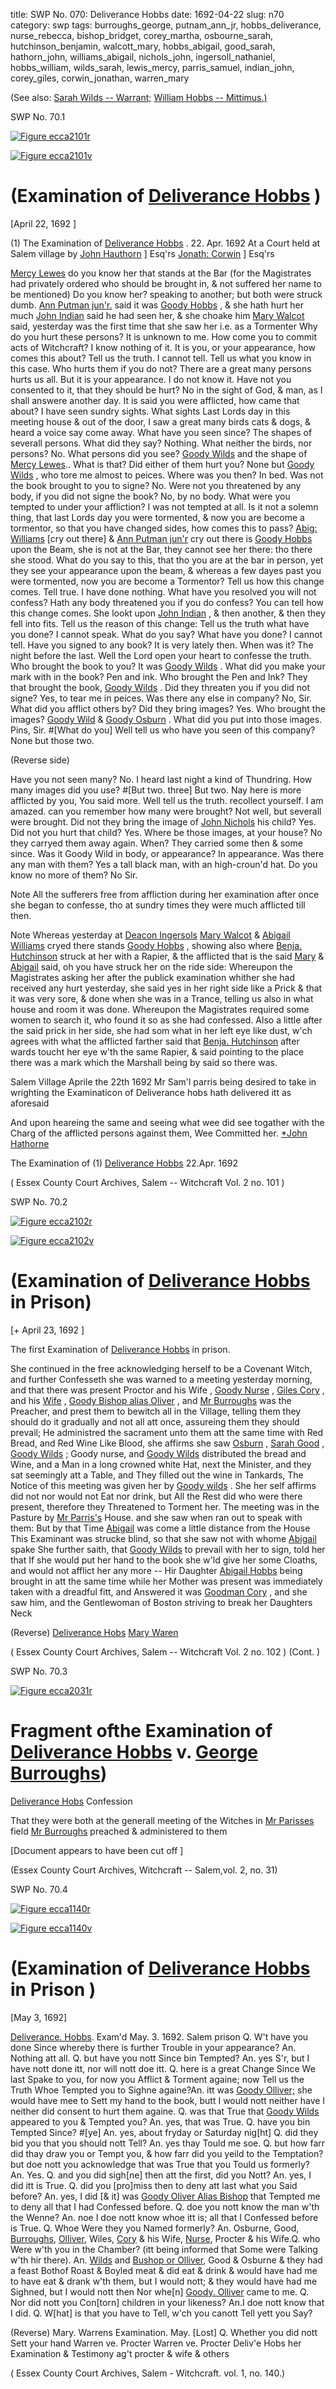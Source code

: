 title: SWP No. 070: Deliverance Hobbs
date: 1692-04-22
slug: n70
category: swp
tags: burroughs_george, putnam_ann_jr, hobbs_deliverance, nurse_rebecca, bishop_bridget, corey_martha, osbourne_sarah, hutchinson_benjamin, walcott_mary, hobbs_abigail, good_sarah, hathorn_john, williams_abigail, nichols_john, ingersoll_nathaniel, hobbs_william, wilds_sarah, lewis_mercy, parris_samuel, indian_john, corey_giles, corwin_jonathan, warren_mary




(See also: [Sarah Wilds -- Warrant;](/n2.html#n2.94) [William Hobbs -- Mittimus.)](/n2.html#n2.139)

<div markdown class="doc" id="n70.1">

<div class="doc_id">SWP No. 70.1</div>


<span markdown class="figure">[![Figure ecca2101r](archives/ecca/thumb/ecca2101r.jpg)](archives/ecca/large/ecca2101r.jpg)</span>

<span markdown class="figure">[![Figure ecca2101v](archives/ecca/thumb/ecca2101v.jpg)](archives/ecca/large/ecca2101v.jpg)</span>

# (Examination of [Deliverance Hobbs](/tag/hobbs_deliverance.html) )

[April 22, 1692 ]

(1) The Examination of [Deliverance Hobbs](/tag/hobbs_deliverance.html) . 22. Apr. 1692  At a Court held at Salem village by
                                          [John Hauthorn](/tag/hathorn_john.html) ] Esq'rs
                                          [Jonath: Corwin](/tag/corwin_jonathan.html) ] Esq'rs

[Mercy Lewes](/tag/lewis_mercy.html) do you know her that stands at the Bar (for the Magistrates had privately ordered who should be brought in, & not suffered her name to be mentioned) Do you know her? speaking to another; but both were struck dumb.
[Ann Putman jun'r.](/tag/putnam_ann_jr.html) said it was [Goody Hobbs](/tag/hobbs_deliverance.html) , & she hath hurt her much
[John Indian](/tag/indian_john.html) said he had seen her, & she choake him
[Mary Walcot](/tag/walcott_mary.html) said, yesterday was the first time that she saw her i.e. as a Tormenter
Why do you hurt these persons? 
It is unknown to me. 
How come you to commit acts of Witchcraft? 
I know nothing of it. 
It is you, or your appearance, how comes this about? Tell us the truth. 
I cannot tell. 
Tell us what you know in this case. Who hurts them if you do not? 
There are a great many persons hurts us all. 
But it is your appearance. 
I do not know it. 
Have not you consented to it, that they should be hurt? 
No in the sight of God, & man, as I shall answere another day. 
It is said you were afflicted, how came that about? 
I have seen sundry sights. 
What sights 
Last Lords day in this meeting house & out of the door, I saw a great many birds cats & dogs, & heard a voice say come away. 
What have you seen since? 
The shapes of severall persons. 
What did they say? 
Nothing. 
What neither the birds, nor persons? 
No. 
What persons did you see? 
[Goody Wilds](/tag/wilds_sarah.html) and the shape of [Mercy Lewes](/tag/lewis_mercy.html)..
What is that? Did either of them hurt you? 
None but [Goody Wilds](/tag/wilds_sarah.html) , who tore me almost to peices.
Where was you then? 
In bed. 
Was not the book brought to you to signe? 
No. 
Were not you threatened by any body, if you did not signe the book? 
No, by no body. 
What were you tempted to under your affliction? 
I was not tempted at all. 
Is it not a solemn thing, that last Lords day you were tormented, & now you are become a tormentor, so that you have changed sides, how comes this to pass? 
[Abig: Williams](/tag/williams_abigail.html) [cry out there] & [Ann Putman jun'r](/tag/putnam_ann_jr.html) cry out there is [Goody Hobbs](/tag/hobbs_deliverance.html) upon the Beam, she is not at the Bar, they cannot see her there: tho there she stood.
What do you say to this, that tho you are at the bar in person, yet they see your appearance upon the beam, & whereas a few dayes past you were tormented, now you are become a Tormentor? Tell us how this change comes. Tell true. 
I have done nothing. 
What have you resolved you will not confess? Hath any body threatened you if you do confess? You can tell how this change comes. 
She lookt upon [John Indian](/tag/indian_john.html) , & then another, & then they fell into fits.
Tell us the reason of this change: Tell us the truth what have you done? 
I cannot speak. 
What do you say? What have you done? 
I cannot tell. 
Have you signed to any book? 
It is very lately then. 
When was it? 
The night before the last. 
Well the Lord open your heart to confesse the truth. Who brought the book to you? 
It was [Goody Wilds](/tag/wilds_sarah.html) .
What did you make your mark with in the book? 
Pen and ink. 
Who brought the Pen and Ink? 
They that brought the book, [Goody Wilds](/tag/wilds_sarah.html) .
Did they threaten you if you did not signe? 
Yes, to tear me in peices. 
Was there any else in company? 
No, Sir. 
What did you afflict others by? Did they bring images? 
Yes. 
Who brought the images? 
[Goody Wild](/tag/wilds_sarah.html) & [Goody Osburn](/tag/osbourne_sarah.html) .
What did you put into those images. 
Pins, Sir. 
#[What do you] Well tell us who have you seen of this company? 
None but those two. 

(Reverse side)

Have you not seen many? 
No. I heard last night a kind of Thundring. 
How many images did you use? 
#[But two. three] But two. 
Nay here is more afflicted by you, You said more. Well tell us the truth. recollect yourself. 
I am amazed. 
can you remember how many were brought? 
Not well, but severall were brought. 
Did not they bring the image of [John Nichols](/tag/nichols_john.html) his child?
Yes. 
Did not you hurt that child? 
Yes. 
Where be those images, at your house? 
No they carryed them away again. 
When? 
They carried some then & some since. 
Was it Goody Wild in body, or appearance? 
In appearance. 
Was there any man with them? 
Yes a tall black man, with an high-croun'd hat. 
Do you know no more of them? 
No Sir. 

Note  All the sufferers free from affliction during her examination after once she began to confesse, tho at sundry times they were much afflicted till then.

Note  Whereas yesterday at [Deacon Ingersols](/tag/ingersoll_nathaniel.html) [Mary Walcot](/tag/walcott_mary.html) & [Abigail Williams](/tag/williams_abigail.html) cryed there stands [Goody Hobbs](/tag/hobbs_deliverance.html) , showing also where [Benja. Hutchinson](/tag/hutchinson_benjamin.html) struck at her with a Rapier, & the afflicted that is the said [Mary](/tag/walcott_mary.html) & [Abigail](/tag/williams_abigail.html) said, oh you have struck her on the ride side: Whereupon the Magistrates asking her after the publick examination whither she had received any hurt yesterday, she said yes in her right side like a Prick & that it was very sore, & done when she was in a Trance, telling us also in what house and room it was done. Whereupon the Magistrates required some women to search it, who found it so as she had confessed. Also a little after the said prick in her side, she had som what in her left eye like dust, w'ch agrees with what the afflicted farther said that [Benja. Hutchinson](/tag/hutchinson_benjamin.html) after wards toucht her eye w'th the same Rapier, & said pointing to the place there was a mark which the Marshall being by said so there was.

Salem Village Aprile the 22th 1692  Mr Sam'l parris being desired to take in wrighting the Examinaticon of Deliverance hobs hath delivered itt as aforesaid

And upon heareing the same and seeing what wee did see togather with the Charg of the afflicted persons against them, Wee Committed her. 
[*John Hathorne](/tag/hathorn_john.html) 

The Examination of (1) [Deliverance Hobbs](/tag/hobbs_deliverance.html) 22.Apr. 1692  

( Essex County Court Archives, Salem -- Witchcraft Vol. 2 no. 101 )

</div>



<div markdown class="doc" id="n70.2">

<div class="doc_id">SWP No. 70.2</div>


<span markdown class="figure">[![Figure ecca2102r](archives/ecca/thumb/ecca2102r.jpg)](archives/ecca/large/ecca2102r.jpg)</span>

<span markdown class="figure">[![Figure ecca2102v](archives/ecca/thumb/ecca2102v.jpg)](archives/ecca/large/ecca2102v.jpg)</span>

# (Examination of [Deliverance Hobbs](/tag/hobbs_deliverance.html) in Prison)

[+ April 23, 1692 ]

The first Examination of [Deliverance Hobbs](/tag/hobbs_deliverance.html) in prison.

She continued in the free acknowledging herself to be a Covenant Witch, and further Confesseth she was warned to a meeting yesterday morning, and that there was present Proctor and his Wife , [Goody Nurse](/tag/nurse_rebecca.html) , [Giles Cory](/tag/corey_giles.html) , and his [Wife](/tag/corey_martha.html) , [Goody Bishop alias Oliver](/tag/bishop_bridget.html) , and [Mr Burroughs](/tag/burroughs_george.html) was the Preacher, and prest them to bewitch all in the Village, telling them they should do it gradually and not all att once, assureing them they should prevail; He administred the sacrament unto them att the same time with Red Bread, and Red Wine Like Blood, she affirms she saw [Osburn](/tag/osbourne_sarah.html) , [Sarah Good](/tag/good_sarah.html) , [Goody Wilds](/tag/wilds_sarah.html) ; Goody nurse, and [Goody Wilds](/tag/wilds_sarah.html) distributed the bread and Wine, and a Man in a long crowned white Hat, next the Minister, and they sat seemingly att a Table, and They filled out the wine in Tankards, The Notice of this meeting was given her by [Goody wilds](/tag/wilds_sarah.html) . She her self affirms did not nor would not Eat nor drink, but All the Rest did who were there present, therefore they Threatened to Torment her. The meeting was in the Pasture by [Mr Parris's](/tag/parris_samuel.html) House. and she saw when [](/tag/williams_abigail.html) ran out to speak with them: But by that Time [Abigail](/tag/williams_abigail.html) was come a little distance from the House This Examinant was strucke blind, so that she saw not with whome [Abigail](/tag/williams_abigail.html) spake She further saith, that [Goody Wilds](/tag/wilds_sarah.html) to prevail with her to sign, told her that If she would put her hand to the book she w'ld give her some Cloaths, and would not afflict her any more -- Hir Daughter [Abigail Hobbs](/tag/hobbs_abigail.html) being brought in att the same time while her Mother was present was immediately taken with a dreadful fitt, and Answered it was [Goodman Cory](/tag/corey_giles.html) , and she saw him, and the Gentlewoman of Boston striving to break her Daughters Neck

(Reverse) [Deliverance Hobs](/tag/hobbs_deliverance.html) 
[Mary Waren](/tag/warren_mary.html)


( Essex County Court Archives, Salem -- Witchcraft Vol. 2 no. 102 ) (Cont. )


</div>



<div markdown class="doc" id="n70.3">

<div class="doc_id">SWP No. 70.3</div>


<span markdown class="figure">[![Figure ecca2031r](archives/ecca/thumb/ecca2031r.jpg)](archives/ecca/large/ecca2031r.jpg)</span>

# Fragment ofthe Examination of [Deliverance Hobbs](/tag/hobbs_deliverance.html) v. [George Burroughs](/tag/burroughs_george.html))

[Deliverance Hobs](/tag/hobbs_deliverance.html) Confession

That they were both at the generall meeting of the Witches in [Mr Parisses](/tag/parris_samuel.html) field [Mr Burroughs](/tag/burroughs_george.html) preached & administered to them

[Document appears to have been cut off ]

(Essex County Court Archives,  Witchcraft -- Salem,vol. 2, no. 31)


</div>



<div markdown class="doc" id="n70.4">

<div class="doc_id">SWP No. 70.4</div>


<span markdown class="figure">[![Figure ecca1140r](archives/ecca/thumb/ecca1140r.jpg)](archives/ecca/large/ecca1140r.jpg)</span>

<span markdown class="figure">[![Figure ecca1140v](archives/ecca/thumb/ecca1140v.jpg)](archives/ecca/large/ecca1140v.jpg)</span>

# (Examination of [Deliverance Hobbs](/tag/hobbs_deliverance.html) in Prison )

[May 3, 1692]

[Deliverance. Hobbs](/tag/hobbs_deliverance.html). Exam'd May. 3. 1692. Salem prison
Q. W't have you done Since whereby there is further Trouble in  your appearance? An. Nothing att all.  Q. but have you nott Since bin Tempted? An. yes S'r, but I have nott done itt, nor will nott doe itt. Q. here is a great Change Since We last Spake to you, for now you  Afflict & Torment againe; now Tell us the Truth Whoe Tempted you  to Sighne againe?An. itt was [Goody Olliver;](/tag/bishop_bridget.html) she would have mee to Sett my hand  to the book, butt I would nott neither have I neither did consent  to hurt them againe. Q. was that True that [Goody Wilds](/tag/wilds_sarah.html) appeared to you & Tempted you? An. yes, that was True. Q. have you bin Tempted Since? #[ye] An. yes, about fryday or Saturday nig[ht] Q. did they bid you that you should nott Tell? An. yes thay Tould me soe. Q. but how farr did thay draw you or Tempt you, & how farr did  you yeild to the Temptation? but doe nott you acknowledge that  was True that you Tould us formerly? An. Yes. Q. and you did sigh[ne] then att the first, did you Nott? An. yes, I did itt is True. Q. did you [pro]miss then to deny att last what you Said before? An. yes, I did [& it] was [Goody Oliver Alias Bishop](/tag/bishop_bridget.html) that Tempted  me to deny all that I had Confessed before. Q. doe you nott know the man w'th the Wenne?  An. noe I doe nott know whoe itt is; all that I Confessed before  is True. Q. Whoe Were they you Named formerly?  An. Osburne, Good, [Burroughs](/tag/burroughs_george.html), [Olliver](/tag/bishop_bridget.html), Wiles, [Cory](/tag/corey_giles.html) & his Wife,  [Nurse](/tag/nurse_rebecca.html), Procter & his Wife.Q. who Were w'th you in the Chamber? (itt being informed that  Some were Talking w'th hir there). 
An. [Wilds](/tag/wilds_sarah.html) and [Bushop or Olliver](/tag/bishop_bridget.html), Good & Osburne & they had a feast Bothof Roast & Boyled meat & did eat & drink & would  have had me to have eat & drank w'th them, but I would nott;  & they would have had me Sighned, but I would nott then Nor whe[n]  [Goody. Olliver](/tag/bishop_bridget.html) came to me. Q. Nor did nott you Con[torn] children in your likeness?  An.I doe nott know that I did. Q. W[hat] is that you have to Tell, w'ch you canott Tell yett you  Say?

(Reverse) Mary. Warrens Examination. May. [Lost] 
Q. Whether you did nott Sett your hand Warren ve. Procter
Warren ve. Procter
Deliv'e Hobs her Examination & Testimony ag't procter  & wife & others 

( Essex County Court Archives, Salem - Witchcraft. vol. 1, no. 140.)


</div>

